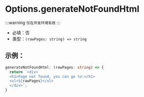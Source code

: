 # Options.generateNotFoundHtml

:::warning
`仅在开发环境有效`
:::

- 必填：否
- 类型：`(rawPages: string) => string`

## 示例：

```ts
generateNotFoundHtml: (rawPages: string) => {
  return `<div>
  <h1>Page not found, you can go to:</h1>
  <ul>${rawPages}</ul>
  </div>`;
}
```
